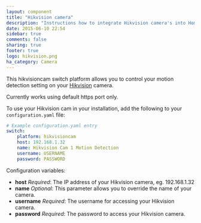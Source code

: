 ```yaml
---
layout: component
title: "Hikvision camera"
description: "Instructions how to integrate Hikvision camera's into Home Assistant."
date: 2015-06-10 22:54
sidebar: true
comments: false
sharing: true
footer: true
logo: hikvision.png
ha_category: Camera
---
```



This hikvisioncam switch platform allows you to control your motion detection setting on your [Hikvision](http://www.hikvision.com/) camera.

<p class='note warning'>
Currently works using default https port only.
</p>

To use your Hikvision cam in your installation, add the following to your `configuration.yaml` file:

```yaml
# Example configuration.yaml entry
switch:
    platform: hikvisioncam
    host: 192.168.1.32
    name: Hikvision Cam 1 Motion Detection
    username: USERNAME
    password: PASSWORD
```

Configuration variables:

- **host** *Required*: The IP address of your Hikvision camera, eg. 192.168.1.32
- **name** *Optional*: This parameter allows you to override the name of your camera.
- **username** *Required*: The username for accessing your Hikvision camera.
- **password** *Required*: The password to access your Hikvision camera.
